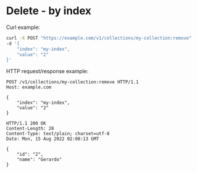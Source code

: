 # Delete - by index

Curl example:

```sh
curl -X POST "https://example.com/v1/collections/my-collection:remove" \
-d '{
    "index": "my-index",
    "value": "2"
}'
```


HTTP request/response example:

```http
POST /v1/collections/my-collection:remove HTTP/1.1
Host: example.com

{
    "index": "my-index",
    "value": "2"
}

HTTP/1.1 200 OK
Content-Length: 28
Content-Type: text/plain; charset=utf-8
Date: Mon, 15 Aug 2022 02:08:13 GMT

{
    "id": "2",
    "name": "Gerardo"
}
```



